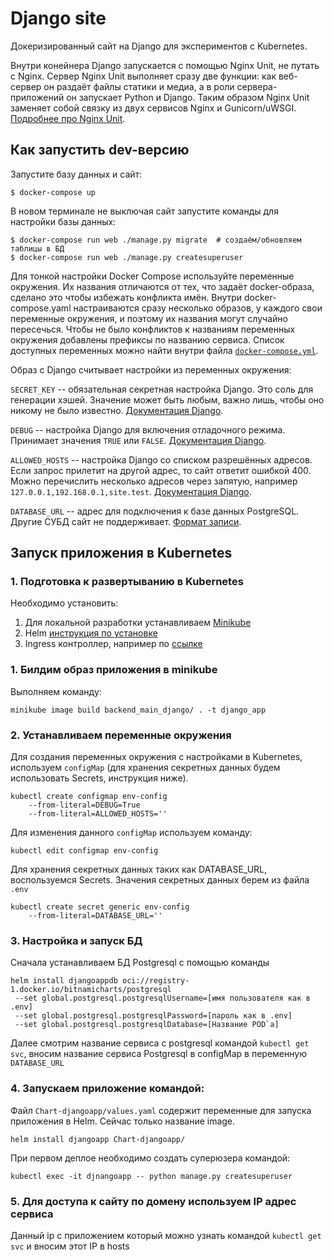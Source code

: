 # Django site

Докеризированный сайт на Django для экспериментов с Kubernetes.

Внутри конейнера Django запускается с помощью Nginx Unit, не путать с Nginx. Сервер Nginx Unit выполняет сразу две функции: как веб-сервер он раздаёт файлы статики и медиа, а в роли сервера-приложений он запускает Python и Django. Таким образом Nginx Unit заменяет собой связку из двух сервисов Nginx и Gunicorn/uWSGI. [Подробнее про Nginx Unit](https://unit.nginx.org/).

## Как запустить dev-версию

Запустите базу данных и сайт:

```shell-session
$ docker-compose up
```

В новом терминале не выключая сайт запустите команды для настройки базы данных:

```shell-session
$ docker-compose run web ./manage.py migrate  # создаём/обновляем таблицы в БД
$ docker-compose run web ./manage.py createsuperuser
```

Для тонкой настройки Docker Compose используйте переменные окружения. Их названия отличаются от тех, что задаёт docker-образа, сделано это чтобы избежать конфликта имён. Внутри docker-compose.yaml настраиваются сразу несколько образов, у каждого свои переменные окружения, и поэтому их названия могут случайно пересечься. Чтобы не было конфликтов к названиям переменных окружения добавлены префиксы по названию сервиса. Список доступных переменных можно найти внутри файла [`docker-compose.yml`](./docker-compose.yml).

Образ с Django считывает настройки из переменных окружения:

`SECRET_KEY` -- обязательная секретная настройка Django. Это соль для генерации хэшей. Значение может быть любым, важно лишь, чтобы оно никому не было известно. [Документация Django](https://docs.djangoproject.com/en/3.2/ref/settings/#secret-key).

`DEBUG` -- настройка Django для включения отладочного режима. Принимает значения `TRUE` или `FALSE`. [Документация Django](https://docs.djangoproject.com/en/3.2/ref/settings/#std:setting-DEBUG).

`ALLOWED_HOSTS` -- настройка Django со списком разрешённых адресов. Если запрос прилетит на другой адрес, то сайт ответит ошибкой 400. Можно перечислить несколько адресов через запятую, например `127.0.0.1,192.168.0.1,site.test`. [Документация Django](https://docs.djangoproject.com/en/3.2/ref/settings/#allowed-hosts).

`DATABASE_URL` -- адрес для подключения к базе данных PostgreSQL. Другие СУБД сайт не поддерживает. [Формат записи](https://github.com/jacobian/dj-database-url#url-schema).


## Запуск приложения в Kubernetes

### 1. Подготовка к развертыванию в Kubernetes
Необходимо установить:
1. Для локальной разработки устанавливаем [Minikube ](https://minikube.sigs.k8s.io/docs/)
2. Helm [инструкция по установке](https://helm.sh/)
3. Ingress контроллер, например по [ссылке](https://github.com/projectcontour/contour)

### 1. Билдим образ приложения в minikube

Выполняем команду:
```commandline
minikube image build backend_main_django/ . -t django_app
```

### 2. Устанавливаем переменные окружения

Для создания переменных окружения  с настройками в Kubernetes, используем `configMap` 
(для хранения секретных данных будем использовать Secrets, инструкция ниже).
```commandline
kubectl create configmap env-config 
    --from-literal=DEBUG=True
    --from-literal=ALLOWED_HOSTS=''
```

Для изменения данного `configMap` используем команду:
```commandline
kubectl edit configmap env-config
```

Для хранения секретных данных таких как DATABASE_URL, воспользуемся Secrets. Значения секретных данных берем из файла `.env` 

```commandline
kubectl create secret generic env-config 
    --from-literal=DATABASE_URL=''
```

### 3. Настройка и запуск БД
Сначала устанавливаем БД Postgresql c помощью команды
```commandline
helm install djangoappdb oci://registry-1.docker.io/bitnamicharts/postgresql
 --set global.postgresql.postgresqlUsername=[имя пользователя как в .env]
 --set global.postgresql.postgresqlPassword=[пароль как в .env] 
 --set global.postgresql.postgresqlDatabase=[Название POD`а]
```

Далее смотрим название сервиса с postgresql командой `kubectl get svc`, вносим название сервиса Postgresql в configMap
в переменную `DATABASE_URL`

### 4. Запускаем приложение командой: 

Файл `Chart-djangoapp/values.yaml` содержит переменные для запуска приложения в Helm. Сейчас только название
image.

```commandline
helm install djangoapp Chart-djangoapp/
```

При первом деплое необходимо создать суперюзера командой:
```commandline
kubectl exec -it djnangoapp -- python manage.py createsuperuser
```

### 5. Для доступа к сайту по домену используем IP адрес сервиса
Данный ip c приложением который можно узнать командой `kubectl get svc` 
и вносим этот IP в hosts


